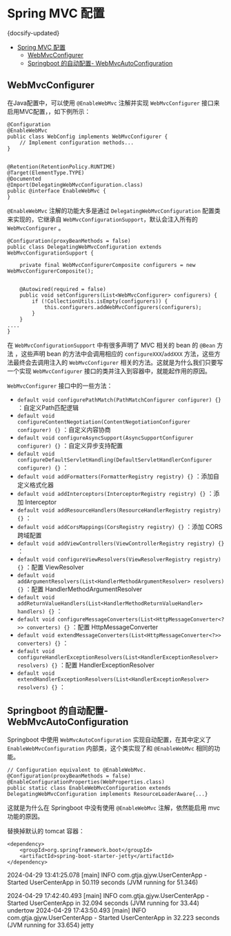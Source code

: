 #  Spring MVC 配置
{docsify-updated}

- [Spring MVC 配置](#spring-mvc-配置)
	- [WebMvcConfigurer](#webmvcconfigurer)
	- [Springboot 的自动配置- WebMvcAutoConfiguration](#springboot-的自动配置--webmvcautoconfiguration)


## WebMvcConfigurer
在Java配置中，可以使用 `@EnableWebMvc` 注解并实现 `WebMvcConfigurer` 接口来启用MVC配置，，如下例所示：

```
@Configuration
@EnableWebMvc
public class WebConfig implements WebMvcConfigurer {
	// Implement configuration methods...
}


@Retention(RetentionPolicy.RUNTIME)
@Target(ElementType.TYPE)
@Documented
@Import(DelegatingWebMvcConfiguration.class)
public @interface EnableWebMvc {
}
```

`@EnableWebMvc` 注解的功能大多是通过 `DelegatingWebMvcConfiguration` 配置类来实现的，它继承自 `WebMvcConfigurationSupport`，默认会注入所有的 `WebMvcConfigurer` 。
```
@Configuration(proxyBeanMethods = false)
public class DelegatingWebMvcConfiguration extends WebMvcConfigurationSupport {

	private final WebMvcConfigurerComposite configurers = new WebMvcConfigurerComposite();


	@Autowired(required = false)
	public void setConfigurers(List<WebMvcConfigurer> configurers) {
		if (!CollectionUtils.isEmpty(configurers)) {
			this.configurers.addWebMvcConfigurers(configurers);
		}
	}
....
}
```
在 `WebMvcConfigurationSupport` 中有很多声明了 MVC 相关的 bean 的 `@Bean` 方法 ，这些声明 bean 的方法中会调用相应的 `configureXXX`/`addXXX` 方法，这些方法最终会去调用注入的 `WebMvcConfigurer` 相关的方法。这就是为什么我们只要写一个实现 `WebMvcConfigurer` 接口的类并注入到容器中，就能起作用的原因。

`WebMvcConfigurer` 接口中的一些方法：

+ `default void configurePathMatch(PathMatchConfigurer configurer) {} ` ：自定义Path匹配逻辑
+ `default void configureContentNegotiation(ContentNegotiationConfigurer configurer) {}` ：自定义内容协商
+ `default void configureAsyncSupport(AsyncSupportConfigurer configurer) {}` ：自定义异步支持配置
+ `default void configureDefaultServletHandling(DefaultServletHandlerConfigurer configurer) {}` ：
+ `default void addFormatters(FormatterRegistry registry) {}` ：添加自定义格式化器
+ `default void addInterceptors(InterceptorRegistry registry) {}` ：添加 Interceptor
+ `default void addResourceHandlers(ResourceHandlerRegistry registry) {}` ：
+ `default void addCorsMappings(CorsRegistry registry) {}` ：添加 CORS 跨域配置
+ `default void addViewControllers(ViewControllerRegistry registry) {}` ：
+ `default void configureViewResolvers(ViewResolverRegistry registry) {}` ：配置 ViewResolver 
+ `default void addArgumentResolvers(List<HandlerMethodArgumentResolver> resolvers) {}` ：配置 HandlerMethodArgumentResolver
+ `default void addReturnValueHandlers(List<HandlerMethodReturnValueHandler> handlers) {}` ：
+ `default void configureMessageConverters(List<HttpMessageConverter<?>> converters) {}` ：配置 HttpMessageConverter
+ `default void extendMessageConverters(List<HttpMessageConverter<?>> converters) {}` ：
+ `default void configureHandlerExceptionResolvers(List<HandlerExceptionResolver> resolvers) {}` ：配置 HandlerExceptionResolver
+ `default void extendHandlerExceptionResolvers(List<HandlerExceptionResolver> resolvers) {}` ：

## Springboot 的自动配置- WebMvcAutoConfiguration
Springboot 中使用 `WebMvcAutoConfiguration` 实现自动配置，在其中定义了 `EnableWebMvcConfiguration` 内部类，这个类实现了和 `@EnableWebMvc` 相同的功能。
```
// Configuration equivalent to @EnableWebMvc.
@Configuration(proxyBeanMethods = false)
@EnableConfigurationProperties(WebProperties.class)
public static class EnableWebMvcConfiguration extends DelegatingWebMvcConfiguration implements ResourceLoaderAware{...}
```
这就是为什么在 Springboot 中没有使用 `@EnableWebMvc` 注解，依然能启用 mvc 功能的原因。


替换掉默认的 tomcat 容器：
```
<dependency>
	<groupId>org.springframework.boot</groupId>
	<artifactId>spring-boot-starter-jetty</artifactId>
</dependency>
```
2024-04-29 13:41:25.078 [main] INFO  com.gtja.gjyw.UserCenterApp  - Started UserCenterApp in 50.119 seconds (JVM running for 51.346)

2024-04-29 17:42:40.493 [main] INFO  com.gtja.gjyw.UserCenterApp  - Started UserCenterApp in 32.094 seconds (JVM running for 33.44) undertow
2024-04-29 17:43:50.493 [main] INFO  com.gtja.gjyw.UserCenterApp  - Started UserCenterApp in 32.223 seconds (JVM running for 33.654) jetty